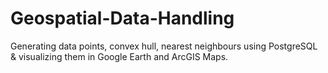 # Geospatial-Data-Handling
Generating data points, convex hull, nearest neighbours using PostgreSQL &amp; visualizing them in Google Earth and ArcGIS Maps.
